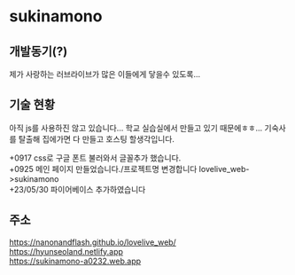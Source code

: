 # sukinamono

## 개발동기(?)
제가 사랑하는 러브라이브가 많은 이들에게 닿을수 있도록...

## 기술 현황
아직 js를 사용하진 않고 있습니다... 학교 실습실에서 만들고 있기 때문에ㅎㅎ...
기숙사를 탈출해 집에가면 다 만들고 호스팅 할생각입니다.

+0917 css로 구글 폰트 불러와서 글꼴추가 했습니다.
<br/>+0925 메인 페이지 만들었습니다./프로젝트명 변경합니다 lovelive_web->sukinamono
<br/>+23/05/30 파이어베이스 추가하였습니다

## 주소
https://nanonandflash.github.io/lovelive_web/
<br/>
https://hyunseoland.netlify.app
<br/>
https://sukinamono-a0232.web.app
